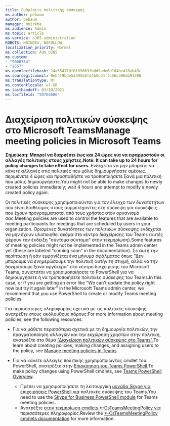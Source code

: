 ```yaml
---
title: Ρυθμίσεις πολιτικής σύσκεψης
ms.author: pebaum
author: pebaum
manager: mnirkhe
ms.audience: Admin
ms.topic: article
ms.service: o365-administration
ROBOTS: NOINDEX, NOFOLLOW
localization_priority: Normal
ms.collection: Adm_O365
ms.custom:
- "9000734"
- "2657"
ms.openlocfilehash: 24a55417df0f89063fbdd9ade6d104be4f8ab49c
ms.sourcegitcommit: 0eb4f9bde53395b5fd4b5cd4ffc56ca96db91298
ms.translationtype: MT
ms.contentlocale: el-GR
ms.lasthandoff: 03/10/2021
ms.locfileid: "50704606"
---
```

# <a name="manage-meeting-policies-in-microsoft-teams"></a><span data-ttu-id="d0e0f-102">Διαχείριση πολιτικών σύσκεψης στο Microsoft Teams</span><span class="sxs-lookup"><span data-stu-id="d0e0f-102">Manage meeting policies in Microsoft Teams</span></span>

<span data-ttu-id="d0e0f-103">**Σημείωση: Μπορεί να διαρκέσει έως και 24 ώρες για να εφαρμοστούν οι αλλαγές πολιτικής στους χρήστες.**</span><span class="sxs-lookup"><span data-stu-id="d0e0f-103">**Note: It can take up to 24 hours for policy changes to take effect for users.**</span></span> <span data-ttu-id="d0e0f-104">Ενδέχεται να μην μπορείτε να κάνετε αλλαγές στις πολιτικές που μόλις δημιουργήσατε αμέσως. περιμένετε 4 ώρες και προσπαθήστε να τροποποιήσετε ξανά μια πολιτική που μόλις δημιουργήσατε.</span><span class="sxs-lookup"><span data-stu-id="d0e0f-104">You might not be able to make changes to newly created policies immediately; wait 4 hours and attempt to modify a newly created policy again.</span></span>

<span data-ttu-id="d0e0f-105">Οι πολιτικές σύσκεψης χρησιμοποιούνται για τον έλεγχο των δυνατοτήτων που είναι διαθέσιμες στους συμμετέχοντες στη σύσκεψη για συσκέψεις που έχουν προγραμματιστεί από τους χρήστες στον οργανισμό σας.</span><span class="sxs-lookup"><span data-stu-id="d0e0f-105">Meeting policies are used to control the features that are available to meeting participants for meetings that are scheduled by users in your organization.</span></span> <span data-ttu-id="d0e0f-106">Ορισμένες δυνατότητες των πολιτικών σύσκεψης ενδέχεται να μην έχουν υλοποιηθεί ακόμα στο κέντρο διαχείρισης του Teams (αυτές φέρουν την ένδειξη "σύντομα σύντομα" στην τεκμηρίωση).</span><span class="sxs-lookup"><span data-stu-id="d0e0f-106">Some features of meeting policies might not be implemented in the Teams admin center yet (these are labeled "coming soon" in the documentation).</span></span> <span data-ttu-id="d0e0f-107">Σε αυτή την περίπτωση ή εάν εμφανίζεται ένα μήνυμα σφάλματος όπως "Δεν μπορούμε να ενημερώσουμε την πολιτική αυτήν τη στιγμή, αλλά να την δοκιμάσουμε ξανά αργότερα" στο κέντρο διαχείρισης του Microsoft Teams, συνιστάται να χρησιμοποιήσετε το PowerShell για να δημιουργήσετε ή να τροποποιήσετε πολιτικές σύσκεψης του Teams.</span><span class="sxs-lookup"><span data-stu-id="d0e0f-107">In this case, or if you are getting an error like "We can't update the policy right now but try it again later" in the Microsoft Teams admin center, we recommend that you use PowerShell to create or modify Teams meeting policies.</span></span> 

<span data-ttu-id="d0e0f-108">Για περισσότερες πληροφορίες σχετικά με τις πολιτικές σύσκεψης, ανατρέξτε στους ακόλουθους πόρους:</span><span class="sxs-lookup"><span data-stu-id="d0e0f-108">For more information about meeting policies, see the following resources:</span></span>

- <span data-ttu-id="d0e0f-109">Για να μάθετε περισσότερα σχετικά με τη δημιουργία πολιτικών, την πραγματοποίηση αλλαγών και την εκχώρηση χρηστών στην πολιτική, ανατρέξτε στο θέμα ["Διαχείριση πολιτικών σύσκεψης στο Teams".](https://docs.microsoft.com/microsoftteams/meeting-policies-in-teams)</span><span class="sxs-lookup"><span data-stu-id="d0e0f-109">To learn about creating policies, making changes, and assigning users to the policy, see [Manage meeting policies in Teams](https://docs.microsoft.com/microsoftteams/meeting-policies-in-teams).</span></span>

- <span data-ttu-id="d0e0f-110">Για να κάνετε αλλαγές πολιτικής χρησιμοποιώντας cmdlet του PowerShell, ανατρέξτε στην [Επισκόπηση του Teams PowerShell.](https://docs.microsoft.com/microsoftteams/teams-powershell-overview)</span><span class="sxs-lookup"><span data-stu-id="d0e0f-110">To make policy changes using PowerShell cmdlets, see [Teams PowerShell Overview](https://docs.microsoft.com/microsoftteams/teams-powershell-overview).</span></span> 
    - <span data-ttu-id="d0e0f-111">Πρέπει να χρησιμοποιήσετε τη λειτουργική [μονάδα Skype για επιχειρήσεις PowerShell για](https://docs.microsoft.com/skypeforbusiness/set-up-your-computer-for-windows-powershell/download-and-install-the-skype-for-business-online-connector) πολιτικές σύσκεψης του Teams.</span><span class="sxs-lookup"><span data-stu-id="d0e0f-111">You need to use the [Skype for Business PowerShell module](https://docs.microsoft.com/skypeforbusiness/set-up-your-computer-for-windows-powershell/download-and-install-the-skype-for-business-online-connector) for Teams meeting policies.</span></span> 
    - <span data-ttu-id="d0e0f-112">Ανατρέξτε [στην τεκμηρίωση cmdlets \*-CsTeamsMeetingPolicy για](https://docs.microsoft.com/search/?search=CsTeamsMeetingPolicy&view=skype-ps) περισσότερες πληροφορίες.</span><span class="sxs-lookup"><span data-stu-id="d0e0f-112">Review the [\*-CsTeamsMeetingPolicy cmdlets documentation](https://docs.microsoft.com/search/?search=CsTeamsMeetingPolicy&view=skype-ps) for more information.</span></span>

